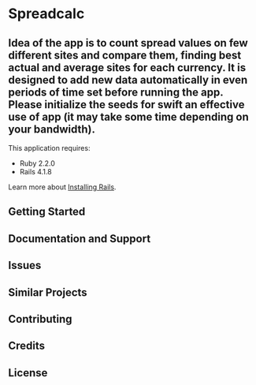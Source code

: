 Spreadcalc
================

Idea of the app is to count spread values on few different sites and compare them, finding best actual and average sites for each currency. It is designed to add new data automatically in even periods of time set before running the app.
Please initialize the seeds for swift an effective use of app (it may take some time depending on your bandwidth).
-------------

This application requires:

- Ruby 2.2.0
- Rails 4.1.8

Learn more about [Installing Rails](http://railsapps.github.io/installing-rails.html).

Getting Started
---------------

Documentation and Support
-------------------------

Issues
-------------

Similar Projects
----------------

Contributing
------------

Credits
-------

License
-------

